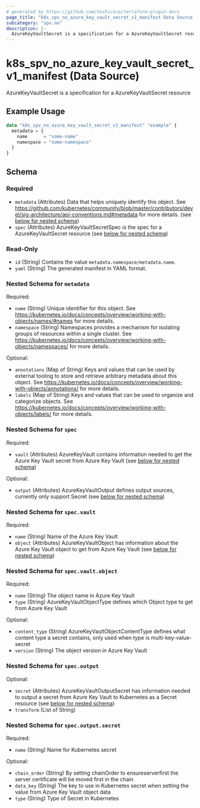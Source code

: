 ```yaml
---
# generated by https://github.com/hashicorp/terraform-plugin-docs
page_title: "k8s_spv_no_azure_key_vault_secret_v1_manifest Data Source - terraform-provider-k8s"
subcategory: "spv.no"
description: |-
  AzureKeyVaultSecret is a specification for a AzureKeyVaultSecret resource
---
```


# k8s_spv_no_azure_key_vault_secret_v1_manifest (Data Source)

AzureKeyVaultSecret is a specification for a AzureKeyVaultSecret resource

## Example Usage

```terraform
data "k8s_spv_no_azure_key_vault_secret_v1_manifest" "example" {
  metadata = {
    name      = "some-name"
    namespace = "some-namespace"
  }
}
```

<!-- schema generated by tfplugindocs -->
## Schema

### Required

- `metadata` (Attributes) Data that helps uniquely identify this object. See https://github.com/kubernetes/community/blob/master/contributors/devel/sig-architecture/api-conventions.md#metadata for more details. (see [below for nested schema](#nestedatt--metadata))
- `spec` (Attributes) AzureKeyVaultSecretSpec is the spec for a AzureKeyVaultSecret resource (see [below for nested schema](#nestedatt--spec))

### Read-Only

- `id` (String) Contains the value `metadata.namespace/metadata.name`.
- `yaml` (String) The generated manifest in YAML format.

<a id="nestedatt--metadata"></a>
### Nested Schema for `metadata`

Required:

- `name` (String) Unique identifier for this object. See https://kubernetes.io/docs/concepts/overview/working-with-objects/names/#names for more details.
- `namespace` (String) Namespaces provides a mechanism for isolating groups of resources within a single cluster. See https://kubernetes.io/docs/concepts/overview/working-with-objects/namespaces/ for more details.

Optional:

- `annotations` (Map of String) Keys and values that can be used by external tooling to store and retrieve arbitrary metadata about this object. See https://kubernetes.io/docs/concepts/overview/working-with-objects/annotations/ for more details.
- `labels` (Map of String) Keys and values that can be used to organize and categorize objects. See https://kubernetes.io/docs/concepts/overview/working-with-objects/labels/ for more details.


<a id="nestedatt--spec"></a>
### Nested Schema for `spec`

Required:

- `vault` (Attributes) AzureKeyVault contains information needed to get the Azure Key Vault secret from Azure Key Vault (see [below for nested schema](#nestedatt--spec--vault))

Optional:

- `output` (Attributes) AzureKeyVaultOutput defines output sources, currently only support Secret (see [below for nested schema](#nestedatt--spec--output))

<a id="nestedatt--spec--vault"></a>
### Nested Schema for `spec.vault`

Required:

- `name` (String) Name of the Azure Key Vault
- `object` (Attributes) AzureKeyVaultObject has information about the Azure Key Vault object to get from Azure Key Vault (see [below for nested schema](#nestedatt--spec--vault--object))

<a id="nestedatt--spec--vault--object"></a>
### Nested Schema for `spec.vault.object`

Required:

- `name` (String) The object name in Azure Key Vault
- `type` (String) AzureKeyVaultObjectType defines which Object type to get from Azure Key Vault

Optional:

- `content_type` (String) AzureKeyVaultObjectContentType defines what content type a secret contains, only used when type is multi-key-value-secret
- `version` (String) The object version in Azure Key Vault



<a id="nestedatt--spec--output"></a>
### Nested Schema for `spec.output`

Optional:

- `secret` (Attributes) AzureKeyVaultOutputSecret has information needed to output a secret from Azure Key Vault to Kubernetes as a Secret resource (see [below for nested schema](#nestedatt--spec--output--secret))
- `transform` (List of String)

<a id="nestedatt--spec--output--secret"></a>
### Nested Schema for `spec.output.secret`

Required:

- `name` (String) Name for Kubernetes secret

Optional:

- `chain_order` (String) By setting chainOrder to ensureserverfirst the server certificate will be moved first in the chain
- `data_key` (String) The key to use in Kubernetes secret when setting the value from Azure Key Vault object data
- `type` (String) Type of Secret in Kubernetes
